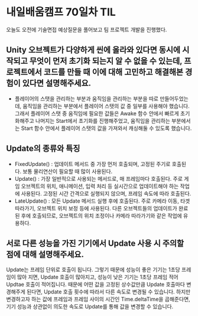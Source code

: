 # 내일배움캠프 70일차 TIL    
오늘도 오전에 기술면접 예상질문을 풀어보고 팀 프로젝트 개발을 진행했다.    

## Unity 오브젝트가 다양하게 씬에 올라와 있다면 동시에 시작되고 무엇이 먼저 초기화 되는지 알 수 없을 수 있는데, 프로젝트에서 코드를 만들 때 이에 대해 고민하고 해결해본 경험이 있다면 설명해주세요.  
- 플레이어의 스탯을 관리하는 부분과 움직임을 관리하는 부분을 따로 만들어두었는데, 움직임을 관리하는 부분에서 플레이어 스탯의 값 중 일부를 사용해야 했습니다. 그래서 플레이어 스탯 중 움직임에 필요한 값들은 Awake 함수 안에서 빠르게 초기화해주고 나머지는 Start에서 초기화를 진행해주었고, 움직임을 관리하는 부분에서는 Start 함수 안에서 플레이어 스탯의 값을 가져와서 캐싱해둘 수 있도록 했습니다.

## Update의 종류와 특징  
- FixedUpdate() : 업데이트 메서드 중 가장 먼저 호출되며, 고정된 주기로 호출된다. 보통 물리연산이 필요할 때 많이 사용된다.    
- Update() : 가장 일반적으로 사용되는 메서드로, 매 프레임마다 호출된다. 주로 게임 오브젝트의 위치, 애니메이션, 입력 처리 등 실시간으로 업데이트해야 하는 작업에 사용된다. 고정된 시간 간격으로 실행되지 않으며, 프레임 속도에 따라 호출된다.  
- LateUpdate() : 모든 Update 메서드 실행 후에 호출된다. 주로 카메라 이동, 타겟 따라가기, 오브젝트 위치 보정 등에 사용된다. 다른 오브젝트들의 업데이트가 완료된 후에 호출되므로, 오브젝트의 위치 조정이나 카메라 따라가기와 같은 작업에 유용하다.

## 서로 다른 성능을 가진 기기에서 Update 사용 시 주의할 점에 대해 설명해주세요.  
Update는 프레임 단위로 호출이 됩니다. 그렇기 때문에 성능이 좋은 기기는 1초당 프레임이 많아 지면, Update 호출이 많아지고, 성능이 낮은 기기는 1초당 프레임 적어 Updtae 호출이 적어집니다. 때문에 어떤 값을 고정된 상수값만큼 Update 호출마다 변경해주게 된다면, Update 호출 횟수에 따라서 다른 속도로 변경될 수 있습니다. 하지만 변경하고자 하는 값에 프레임과 프레임 사이의 시간인 Time.deltaTime을 곱해준다면, 기기 성능과 상관없이 의도한 속도로 Update를 통해 값을 변경할 수 있습니다.  

